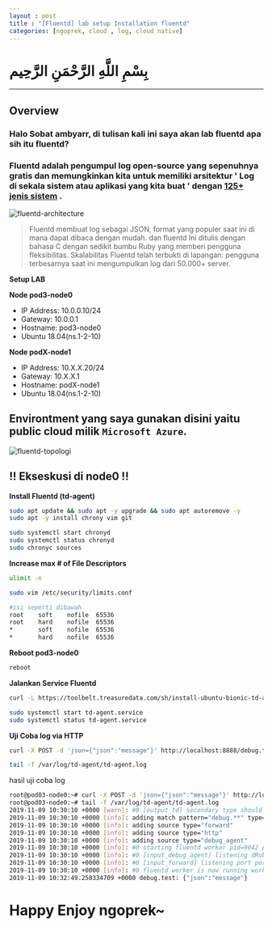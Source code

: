 ```yaml
---
layout : post
title : "[Fluentd] lab setup Installation fluentd"
categories: [ngoprek, cloud , log, cloud native]
---
```

# بِسْمِ اللَّهِ الرَّحْمَنِ الرَّحِيم
---
## Overview

### Halo Sobat ambyarr, di tulisan kali ini saya akan lab fluentd apa sih itu fluentd?

### Fluentd adalah pengumpul log open-source yang sepenuhnya gratis dan memungkinkan kita untuk memiliki arsitektur ' Log di sekala sistem atau aplikasi yang kita buat ' dengan [125+ jenis sistem](https://www.fluentd.org/plugins) .

![fluentd-architecture](https://blobscdn.gitbook.com/v0/b/gitbook-28427.appspot.com/o/assets%2F-LR7OsqPORtP86IQxs6E%2F-LWNPJuIG9Ym5ELlFCti%2F-LWNPOPNQ1l9hvoJ2FIp%2Ffluentd-architecture.png?generation=1547671545415964&alt=media)

> Fluentd membuat log sebagai JSON, format yang populer saat ini di mana dapat dibaca dengan mudah. dan fluentd Ini ditulis dengan bahasa C dengan sedikit bumbu Ruby yang memberi pengguna fleksibilitas. Skalabilitas Fluentd telah terbukti di lapangan: pengguna terbesarnya saat ini mengumpulkan log dari 50.000+ server.



**Setup LAB**

**Node pod3-node0** 
* IP Address: 10.0.0.10/24 
* Gateway: 10.0.0.1
* Hostname: pod3-node0
* Ubuntu 18.04(ns.1-2-10)

**Node podX-node1** 
* IP Address: 10.X.X.20/24
* Gateway: 10.X.X.1
* Hostname: podX-node1
* Ubuntu 18.04(ns.1-2-10)

## Environtment yang saya gunakan disini yaitu public cloud milik `Microsoft Azure`.


![fluentd-topologi](https://raw.githubusercontent.com/ammarun11/ammarun11.github.io/master/static/img/_posts/3-fl-adm-A.png)

## !! Ekseskusi di node0 !! ##

**Install Fluentd (td-agent)**
```BASH
sudo apt update && sudo apt -y upgrade && sudo apt autoremove -y
sudo apt -y install chrony vim git

sudo systemctl start chronyd
sudo systemctl status chronyd
sudo chronyc sources
```

**Increase max # of File Descriptors**
```BASH
ulimit -n
```
```BASH
sudo vim /etc/security/limits.conf

#isi seperti dibawah
root    soft    nofile  65536
root    hard    nofile  65536
*       soft    nofile  65536
*       hard    nofile  65536
```

**Reboot pod3-node0**
```BASH
reboot
```

**Jalankan Service Fluentd**
```BASH
curl -L https://toolbelt.treasuredata.com/sh/install-ubuntu-bionic-td-agent3.sh | sh

sudo systemctl start td-agent.service
sudo systemctl status td-agent.service
```

**Uji Coba log via HTTP**
```BASH
curl -X POST -d 'json={"json":"message"}' http://localhost:8888/debug.test

tail -f /var/log/td-agent/td-agent.log
```

hasil uji coba log 
```BASH
root@pod03-node0:~# curl -X POST -d 'json={"json":"message"}' http://localhost:8888/debug.test
root@pod03-node0:~# tail -f /var/log/td-agent/td-agent.log
2019-11-09 10:30:10 +0000 [warn]: #0 [output_td] secondary type should be same with primary one primary="Fluent::Plugin::TreasureDataLogOutput" secondary="Fluent::Plugin::FileOutput"
2019-11-09 10:30:10 +0000 [info]: adding match pattern="debug.**" type="stdout"
2019-11-09 10:30:10 +0000 [info]: adding source type="forward"
2019-11-09 10:30:10 +0000 [info]: adding source type="http"
2019-11-09 10:30:10 +0000 [info]: adding source type="debug_agent"
2019-11-09 10:30:10 +0000 [info]: #0 starting fluentd worker pid=9042 ppid=9033 worker=0
2019-11-09 10:30:10 +0000 [info]: #0 [input_debug_agent] listening dRuby uri="druby://127.0.0.1:24230" object="Fluent::Engine" worker=0
2019-11-09 10:30:10 +0000 [info]: #0 [input_forward] listening port port=24224 bind="0.0.0.0"
2019-11-09 10:30:10 +0000 [info]: #0 fluentd worker is now running worker=0
2019-11-09 10:32:49.258334709 +0000 debug.test: {"json":"message"}
```


# Happy Enjoy ngoprek~
